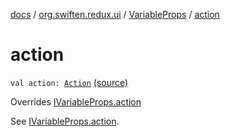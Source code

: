 [docs](../../index.md) / [org.swiften.redux.ui](../index.md) / [VariableProps](index.md) / [action](./action.md)

# action

`val action: `[`Action`](index.md#Action) [(source)](https://github.com/protoman92/KotlinRedux/tree/master/common/common-ui/src/main/kotlin/org/swiften/redux/ui/Props.kt#L47)

Overrides [IVariableProps.action](../-i-variable-props/action.md)

See [IVariableProps.action](../-i-variable-props/action.md).

